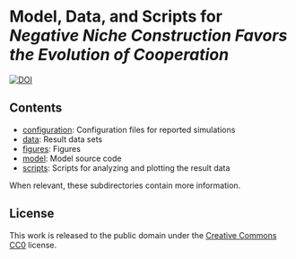 # Model, Data, and Scripts for *Negative Niche Construction Favors the Evolution of Cooperation*

[![DOI](https://zenodo.org/badge/doi/10.5281/zenodo.16914.svg)](http://dx.doi.org/10.5281/zenodo.16914)

## Contents

* [configuration](configuration): Configuration files for reported simulations
* [data](data): Result data sets
* [figures](figures): Figures
* [model](model): Model source code
* [scripts](scripts): Scripts for analyzing and plotting the result data

When relevant, these subdirectories contain more information.


## License

This work is released to the public domain under the [Creative Commons
CC0](http://creativecommons.org/publicdomain/zero/1.0/) license.

